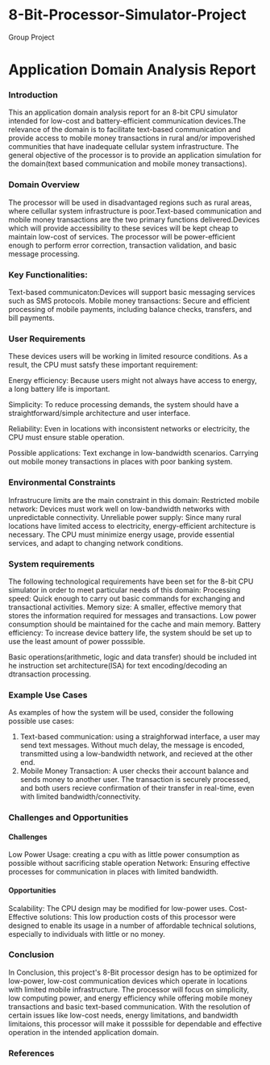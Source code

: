 # 8-Bit-Processor-Simulator-Project
Group Project
# Application Domain Analysis Report
### Introduction
This an application domain analysis report for an 8-bit CPU simulator intended for low-cost and battery-efficient communication devices.The relevance of the domain is to facilitate text-based communication and provide access to mobile money transactions in rural and/or impoverished communities that have inadequate cellular system infrastructure. The general objective of the processor is to provide an application simulation for the domain(text based communication and mobile money transactions).
### Domain Overview
The processor will be used in disadvantaged regions such as rural areas, where cellullar system infrastructure is poor.Text-based communication and mobile money transactions are the two primary functions delivered.Devices which will provide accessibility to these sevices will be kept cheap to maintain low-cost of services. The processor will be power-efficient enough to perform error correction, transaction validation, and basic message processing.

### Key Functionalities:
Text-based communicaton:Devices will support basic messaging services such as SMS protocols.
Mobile money transactions: Secure and efficient processing of mobile payments, including balance checks, transfers, and bill payments.
### User Requirements
These devices users will be working in limited resource conditions. As a result, the CPU must satsfy these important requirement:

Energy efficiency: Because users might not always have access to energy, a long battery life is important.

Simplicity: To reduce processing demands, the system should have a straightforward/simple architecture and user interface.

Reliability: Even in locations with inconsistent networks or electricity, the CPU must ensure stable operation.

Possible applications: Text exchange in low-bandwidth scenarios.
Carrying out mobile money transactions in places with poor banking system.
### Environmental Constraints
Infrastrucure limits are the main constraint in this domain:
Restricted mobile network: Devices must work well on low-bandwidth networks with unpredictable connectivity.
Unreliable power supply: Since many rural locations have limited access to electricity, energy-efficient architecture is necessary.
The CPU must minimize energy usage, provide essential services, and adapt to changing network conditions.
### System requirements
The following technological requirements have been set for the 8-bit CPU simulator in order to meet particular needs of this domain:
Processing speed: Quick enough to carry out basic commands for exchanging and transactional activities.
Memory size: A smaller, effective memory that stores the information required for messages and transactions. Low power consumption should be maintained for the cache and main memory.
Battery efficiency: To increase device battery life, the system should be set up to use the least amount of power posssible.

Basic operations(arithmetic, logic and data transfer) should be included int he instruction set architecture(ISA) for text encoding/decoding an dtransaction processing.
### Example Use Cases
As examples of how the system will be used, consider the following possible use cases:
1. Text-based communication: using a straighforwad interface, a user may send text messages. Without much delay, the message is encoded, transmitted using a low-bandwidth network, and recieved at the other end.
2. Mobile Money Transaction: A user  checks their account balance and sends money to another user. The transaction is securely processed, and both users recieve confirmation of their transfer in real-time, even with limited bandwidth/connectivity.
### Challenges and Opportunities
#### Challenges
Low Power Usage: creating a cpu with as little power consumption as possible without sacrificing stable operation
Network: Ensuring effective processes for communication in places with limited bandwidth.
#### Opportunities
Scalability: The CPU design may be modified for low-power uses.
Cost-Effective solutions: This low production costs of this processor were designed to enable its usage in a number of affordable technical solutions, especially to individuals with little or no money.
### Conclusion
In Conclusion, this project's 8-Bit processor design has to be optimized for low-power, low-cost communication devices which operate in locations with limited mobile infrastructure. The processor will focus on simplicity, low computing power, and energy efficiency while offering mobile money transactions and basic text-based communication. With the resolution of certain issues like low-cost needs, energy limitations, and bandwidth limitaions, this processor will make it posssible for dependable and effective operation in the intended application domain.
### References
